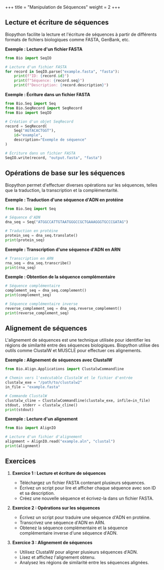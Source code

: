 +++
title = "Manipulation de Séquences"
weight = 2
+++


## Lecture et écriture de séquences

Biopython facilite la lecture et l'écriture de séquences à partir de différents formats de fichiers biologiques comme FASTA, GenBank, etc.

**Exemple : Lecture d'un fichier FASTA**
```python
from Bio import SeqIO

# Lecture d'un fichier FASTA
for record in SeqIO.parse("example.fasta", "fasta"):
    print(f"ID: {record.id}")
    print(f"Séquence: {record.seq}")
    print(f"Description: {record.description}")
```

**Exemple : Écriture dans un fichier FASTA**
```python
from Bio.Seq import Seq
from Bio.SeqRecord import SeqRecord
from Bio import SeqIO

# Création d'un objet SeqRecord
record = SeqRecord(
    Seq("AGTACACTGGT"),
    id="example",
    description="Exemple de séquence"
)

# Écriture dans un fichier FASTA
SeqIO.write(record, "output.fasta", "fasta")
```

## Opérations de base sur les séquences

Biopython permet d'effectuer diverses opérations sur les séquences, telles que la traduction, la transcription et la complémentarité.

**Exemple : Traduction d'une séquence d'ADN en protéine**
```python
from Bio.Seq import Seq

# Séquence d'ADN
dna_seq = Seq("ATGGCCATTGTAATGGGCCGCTGAAAGGGTGCCCGATAG")

# Traduction en protéine
protein_seq = dna_seq.translate()
print(protein_seq)
```

**Exemple : Transcription d'une séquence d'ADN en ARN**
```python
# Transcription en ARN
rna_seq = dna_seq.transcribe()
print(rna_seq)
```

**Exemple : Obtention de la séquence complémentaire**
```python
# Séquence complémentaire
complement_seq = dna_seq.complement()
print(complement_seq)

# Séquence complémentaire inverse
reverse_complement_seq = dna_seq.reverse_complement()
print(reverse_complement_seq)
```

## Alignement de séquences

L'alignement de séquences est une technique utilisée pour identifier les régions de similarité entre des séquences biologiques. Biopython utilise des outils comme ClustalW et MUSCLE pour effectuer ces alignements.

**Exemple : Alignement de séquences avec ClustalW**
```python
from Bio.Align.Applications import ClustalwCommandline

# Chemin vers l'exécutable ClustalW et le fichier d'entrée
clustalw_exe = "/path/to/clustalw2"
in_file = "example.fasta"

# Commande ClustalW
clustalw_cline = ClustalwCommandline(clustalw_exe, infile=in_file)
stdout, stderr = clustalw_cline()
print(stdout)
```

**Exemple : Lecture d'un alignement**
```python
from Bio import AlignIO

# Lecture d'un fichier d'alignement
alignment = AlignIO.read("example.aln", "clustal")
print(alignment)
```

## Exercices

1. **Exercice 1 : Lecture et écriture de séquences**
   - Téléchargez un fichier FASTA contenant plusieurs séquences.
   - Écrivez un script pour lire et afficher chaque séquence avec son ID et sa description.
   - Créez une nouvelle séquence et écrivez-la dans un fichier FASTA.

2. **Exercice 2 : Opérations sur les séquences**
   - Écrivez un script pour traduire une séquence d'ADN en protéine.
   - Transcrivez une séquence d'ADN en ARN.
   - Obtenez la séquence complémentaire et la séquence complémentaire inverse d'une séquence d'ADN.

3. **Exercice 3 : Alignement de séquences**
   - Utilisez ClustalW pour aligner plusieurs séquences d'ADN.
   - Lisez et affichez l'alignement obtenu.
   - Analysez les régions de similarité entre les séquences alignées.
